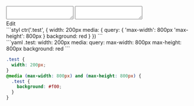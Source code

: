 <div data-size="225" class="code-cont" data-example="multiple-A">
    <div class="code">
        <div class="code-wrap">
            <textarea id="stylus"></textarea>
            <textarea id="css"></textarea>
            <div class="edit-code">
                <span>Edit</span>
            </div>
        </div>
    </div>
</div>


<div data-size="225" data-examples="stylus"></div>
```styl
ctr('.test', {
  width: 200px
  media: {
    query: {
      'max-width': 800px
      'max-height': 800px
    }
    background: red
  }
})
```

<div data-size="225" data-examples="yaml"></div>
```yaml
.test:
  width: 200px
  media:
    query:
      max-width: 800px
      max-height: 800px
    background: red
```

```css
.test {
  width: 200px;
}
@media (max-width: 800px) and (max-height: 800px) {
  .test {
    background: #f00;
  }
}
```
<div class="cf"></div>
